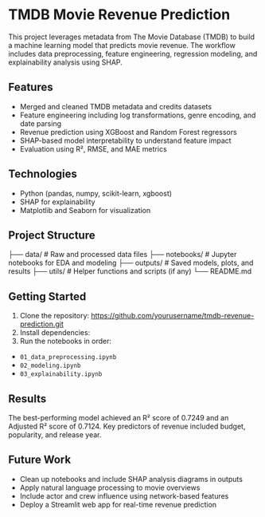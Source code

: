# TMDB Movie Revenue Prediction

This project leverages metadata from The Movie Database (TMDB) to build a machine learning model that predicts movie revenue. The workflow includes data preprocessing, feature engineering, regression modeling, and explainability analysis using SHAP.

## Features

- Merged and cleaned TMDB metadata and credits datasets
- Feature engineering including log transformations, genre encoding, and date parsing
- Revenue prediction using XGBoost and Random Forest regressors
- SHAP-based model interpretability to understand feature impact
- Evaluation using R², RMSE, and MAE metrics

## Technologies

- Python (pandas, numpy, scikit-learn, xgboost)
- SHAP for explainability
- Matplotlib and Seaborn for visualization

## Project Structure
├── data/ # Raw and processed data files
├── notebooks/ # Jupyter notebooks for EDA and modeling
├── outputs/ # Saved models, plots, and results
├── utils/ # Helper functions and scripts (if any)
└── README.md

## Getting Started

1. Clone the repository: https://github.com/yourusername/tmdb-revenue-prediction.git
2. Install dependencies:
3. Run the notebooks in order:
- `01_data_preprocessing.ipynb`
- `02_modeling.ipynb`
- `03_explainability.ipynb`

## Results

The best-performing model achieved an R² score of 0.7249 and an Adjusted R² score of 0.7124. Key predictors of revenue included budget, popularity, and release year.

## Future Work
- Clean up notebooks and include SHAP analysis diagrams in outputs
- Apply natural language processing to movie overviews
- Include actor and crew influence using network-based features
- Deploy a Streamlit web app for real-time revenue prediction
